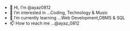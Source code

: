 - 👋 Hi, I’m @ayaz0812
- 👀 I’m interested in ...Coding, Technology & Music
- 🌱 I’m currently learning ...Web Development,DBMS & SQL
- 📫 How to reach me ...@ayaz_0812

<!---
ayaz0812/ayaz0812 is a ✨ special ✨ repository because its `README.md` (this file) appears on your GitHub profile.
You can click the Preview link to take a look at your changes.
--->
